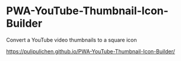 # PWA-YouTube-Thumbnail-Icon-Builder
Convert a YouTube video thumbnails to a square icon


https://pulipulichen.github.io/PWA-YouTube-Thumbnail-Icon-Builder/